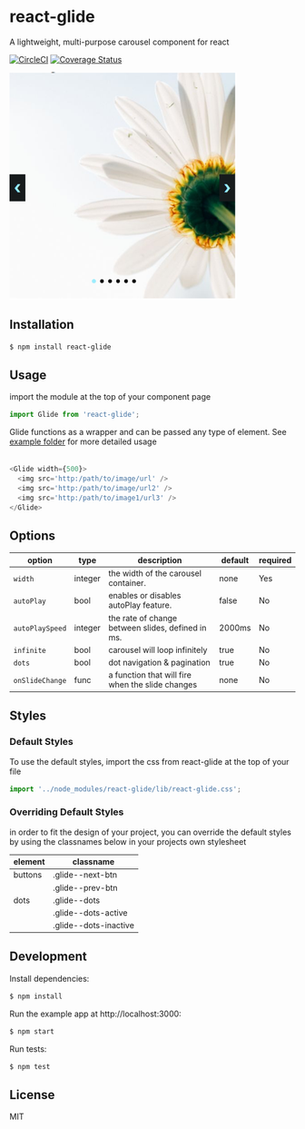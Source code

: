 # react-glide

A lightweight, multi-purpose carousel component for react

[![CircleCI](https://circleci.com/gh/andrewangelle/react-glide.svg?style=shield)](https://circleci.com/gh/andrewangelle/react-glide) [![Coverage Status](https://coveralls.io/repos/github/andrewangelle/react-glide/badge.svg?branch=master)](https://coveralls.io/github/andrewangelle/react-glide?branch=master)

<img src="glide.png" width="400px" />

## Installation

```sh
$ npm install react-glide
```

## Usage

import the module at the top of your component page

```javascript
import Glide from 'react-glide';
```

Glide functions as a wrapper and can be passed any type of element. See [example folder](https://github.com/andrewangelle/react-glide/tree/multi-purpose/example) for more detailed usage

```javascript

<Glide width={500}>
  <img src='http:/path/to/image/url' />
  <img src='http:/path/to/image/url2' />
  <img src='http:/path/to/image1/url3' />
</Glide>

```

## Options

| option      | type      | description                           | default | required  |
|------------ |-----------|---------------------------------------|---------|-----------|
|`width`      |integer    | the width of the carousel container. |  none  |   Yes  |
|`autoPlay`   |bool       | enables or disables autoPlay feature.| false    | No    |
|`autoPlaySpeed` |integer    | the rate of change between slides, defined in ms.|  2000ms  | No    |
|`infinite` |bool    | carousel will loop infinitely  |  true  | No    |
|`dots` |bool    | dot navigation & pagination   | true   |  No   |
|`onSlideChange` |func    | a function that will fire when the slide changes  | none   |  No   |


## Styles

### Default Styles

To use the default styles, import the css from react-glide at the top of your file

```javascript
import '../node_modules/react-glide/lib/react-glide.css';
```

### Overriding Default Styles

in order to fit the design of your project, you can override the default styles by using the classnames below in your projects own stylesheet

| element     | classname |
|------------ |-----------|
|  buttons  | .glide--next-btn  |
|           |   .glide--prev-btn |
|  dots     |   .glide--dots   |
|     |   .glide--dots-active   |
|     |   .glide--dots-inactive   |


## Development

Install dependencies:

```sh
$ npm install
```

Run the example app at http://localhost:3000:

```sh
$ npm start
```

Run tests:

```sh
$ npm test
```

## License
MIT
